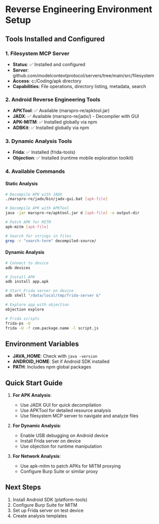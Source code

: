 # Reverse Engineering Environment Setup

## Tools Installed and Configured

### 1. Filesystem MCP Server
- **Status**: ✅ Installed and configured
- **Server**: github.com/modelcontextprotocol/servers/tree/main/src/filesystem
- **Access**: c:/Coding/apk directory
- **Capabilities**: File operations, directory listing, metadata, search

### 2. Android Reverse Engineering Tools
- **APKTool**: ✅ Available (marspro-re/apktool.jar)
- **JADX**: ✅ Available (marspro-re/jadx/) - Decompiler with GUI
- **APK-MITM**: ✅ Installed globally via npm
- **ADBKit**: ✅ Installed globally via npm

### 3. Dynamic Analysis Tools
- **Frida**: ✅ Installed (frida-tools)
- **Objection**: ✅ Installed (runtime mobile exploration toolkit)

### 4. Available Commands

#### Static Analysis
```bash
# Decompile APK with JADX
./marspro-re/jadx/bin/jadx-gui.bat [apk-file]

# Decompile APK with APKTool
java -jar marspro-re/apktool.jar d [apk-file] -o output-dir

# Patch APK for MITM
apk-mitm [apk-file]

# Search for strings in files
grep -r "search-term" decompiled-source/
```

#### Dynamic Analysis
```bash
# Connect to device
adb devices

# Install APK
adb install app.apk

# Start Frida server on device
adb shell "/data/local/tmp/frida-server &"

# Explore app with objection
objection explore

# Frida scripts
frida-ps -U
frida -U -f com.package.name -l script.js
```

## Environment Variables
- **JAVA_HOME**: Check with `java -version`
- **ANDROID_HOME**: Set if Android SDK installed
- **PATH**: Includes npm global packages

## Quick Start Guide

1. **For APK Analysis**:
   - Use JADX GUI for quick decompilation
   - Use APKTool for detailed resource analysis
   - Use filesystem MCP server to navigate and analyze files

2. **For Dynamic Analysis**:
   - Enable USB debugging on Android device
   - Install Frida server on device
   - Use objection for runtime manipulation

3. **For Network Analysis**:
   - Use apk-mitm to patch APKs for MITM proxying
   - Configure Burp Suite or similar proxy

## Next Steps
1. Install Android SDK (platform-tools)
2. Configure Burp Suite for MITM
3. Set up Frida server on test device
4. Create analysis templates
